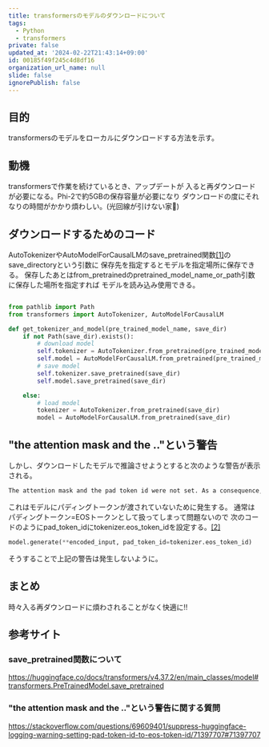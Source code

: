 ```yaml
---
title: transformersのモデルのダウンロードについて
tags:
  - Python
  - transformers
private: false
updated_at: '2024-02-22T21:43:14+09:00'
id: 00185f49f245c4d8df16
organization_url_name: null
slide: false
ignorePublish: false
---
```

## 目的  

transformersのモデルをローカルにダウンロードする方法を示す。

## 動機

transformersで作業を続けているとき、アップデートが
入ると再ダウンロードが必要になる。Phi-2で約5GBの保存容量が必要になり
ダウンロードの度にそれなりの時間がかかり煩わしい。(光回線が引けない家🥺)

## ダウンロードするためのコード

AutoTokenizerやAutoModelForCausalLMのsave_pretrained関数[[1]](#save_pretrained関数について)のsave_directoryという引数に
保存先を指定するとモデルを指定場所に保存できる。
保存したあとはfrom_pretrainedのpretrained_model_name_or_path引数に保存した場所を指定すれば
モデルを読み込み使用できる。

```python

from pathlib import Path
from transformers import AutoTokenizer, AutoModelForCausalLM

def get_tokenizer_and_model(pre_trained_model_name, save_dir)
    if not Path(save_dir).exists():
        # download model
        self.tokenizer = AutoTokenizer.from_pretrained(pre_trained_model_name)
        self.model = AutoModelForCausalLM.from_pretrained(pre_trained_model_name)
        # save model
        self.tokenizer.save_pretrained(save_dir)
        self.model.save_pretrained(save_dir)

    else:
        # load model
        tokenizer = AutoTokenizer.from_pretrained(save_dir)
        model = AutoModelForCausalLM.from_pretrained(save_dir)

```  

## "the attention mask and the .."という警告

しかし、ダウンロードしたモデルで推論させようとすると次のような警告が表示される。

```txt
The attention mask and the pad token id were not set. As a consequence, you may observe unexpected behavior. Please pass your input's `attention_mask` to obtain reliable results.
```

これはモデルにパディングトークンが渡されていないために発生する。
通常はパディングトークン=EOSトークンとして扱ってしまって問題ないので
次のコードのようにpad_token_idにtokenizer.eos_token_idを設定する。[[2]](#the-attention-mask-and-the-という警告に関する質問)

```python
model.generate(**encoded_input, pad_token_id=tokenizer.eos_token_id)
```

そうすることで上記の警告は発生しないように。

## まとめ

時々入る再ダウンロードに煩わされることがなく快適に!!

## 参考サイト

### save_pretrained関数について

https://huggingface.co/docs/transformers/v4.37.2/en/main_classes/model#transformers.PreTrainedModel.save_pretrained

### "the attention mask and the .."という警告に関する質問

https://stackoverflow.com/questions/69609401/suppress-huggingface-logging-warning-setting-pad-token-id-to-eos-token-id/71397707#71397707
